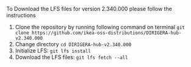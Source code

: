 To Download the LFS files for version 2.340.000 please follow the instructions

1. Clone the repository by running following command on terminal `git clone https://github.com/ikea-oss-distributions/DIRIGERA-hub-v2.340.000`
2. Change directory `cd DIRIGERA-hub-v2.340.000`
3. Initialize LFS: `git lfs install`
4. Download the LFS files: `git lfs fetch --all`

